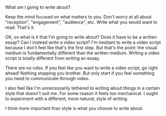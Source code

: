 What am I going to write about?

Keep the mind focused on what matters to you. Don't worry at all about "reception", "engagement", "audience", etc. Write what you would want to read. That's it.

OK, so what is it that I'm going to write about? Does it have to be a written essay? Can I instead write a video script? I'm hesitant to write a video script because I don't feel like that's the first step. But that's the point: the visual medium is fundamentally different than the written medium. Writing a video script is totally different from writing an essay.

There are no rules. If you feel like you want to write a video script, go right ahead! Nothing stopping you brother. But only start if you feel something you need to communicate through video.

I also feel like I'm unnecessarily tethered to writing about things in a certain style that doesn't suit me. For some reason it feels too mechanical. I ought to experiment with a different, more natural, style of writing.

I think more important than style is what you choose to write about.